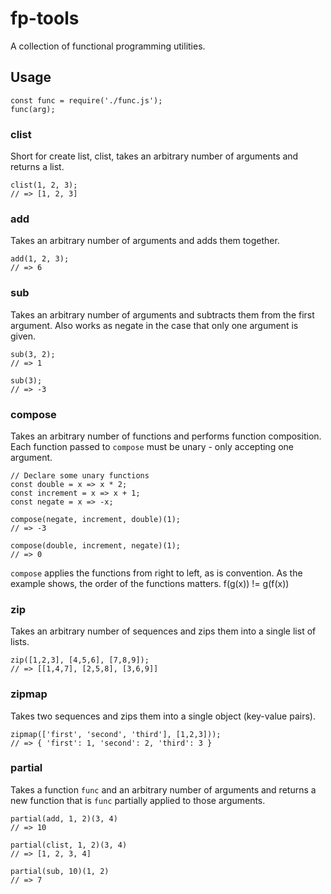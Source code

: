 # fp-tools

A collection of functional programming utilities.

## Usage

```
const func = require('./func.js');
func(arg);
```

### clist

Short for create list, clist, takes an arbitrary number of arguments and returns a list.

```
clist(1, 2, 3);
// => [1, 2, 3]
```

### add

Takes an arbitrary number of arguments and adds them together.

```
add(1, 2, 3);
// => 6
```

### sub

Takes an arbitrary number of arguments and subtracts them from the first argument. Also works as negate in the case that only one argument is given.

```
sub(3, 2);
// => 1

sub(3);
// => -3
```

### compose

Takes an arbitrary number of functions and performs function composition. Each function passed to `compose` must be unary - only accepting one argument.

```
// Declare some unary functions
const double = x => x * 2;
const increment = x => x + 1;
const negate = x => -x;

compose(negate, increment, double)(1);
// => -3

compose(double, increment, negate)(1);
// => 0
```

`compose` applies the functions from right to left, as is convention. As the example shows, the order of the functions matters. f(g(x)) != g(f(x))

### zip

Takes an arbitrary number of sequences and zips them into a single list of lists.

```
zip([1,2,3], [4,5,6], [7,8,9]);
// => [[1,4,7], [2,5,8], [3,6,9]]
```
### zipmap

Takes two sequences and zips them into a single object (key-value pairs).

```
zipmap(['first', 'second', 'third'], [1,2,3]));
// => { 'first': 1, 'second': 2, 'third': 3 }
```

### partial

Takes a function `func` and an arbitrary number of arguments and returns a new function that is `func` partially applied to those arguments.

```
partial(add, 1, 2)(3, 4) 
// => 10

partial(clist, 1, 2)(3, 4) 
// => [1, 2, 3, 4]

partial(sub, 10)(1, 2) 
// => 7
```